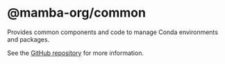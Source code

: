 # @mamba-org/common

Provides common components and code to manage Conda environments and packages.

See the [GitHub repository](https://github.com/mamba-org/gator) for more information.

